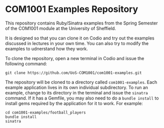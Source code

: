 # COM1001 Examples Repository

This repository contains Ruby/Sinatra examples from the Spring Semester of the COM1001 module at the University of Sheffield.

It is designed so that you can clone it on Codio and try out the examples discussed in lectures in your own time. 
You can also try to modify the examples to udnerstand how they work.

To clone the repository, open a new terminal in Codio and issue the following command:

```console
git clone https://github.com/UoS-COM1001/com1001-examples.git
```

The repository will be cloned to a directory called `com1001-examples`. Each example application lives in its own individual subdirectory. 
To run an example, change to its directory in the terminal and issue the `sinatra` command. If it has a Gemfile, you may also need to do a `bundle install` to install gems required by the application for it to work.
For example:

```console
cd com1001-examples/football_players
bundle install
sinatra
```

